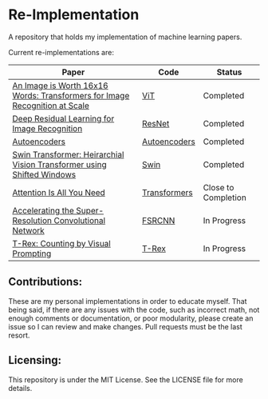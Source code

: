 # Re-Implementation

A repository that holds my implementation of machine learning papers.

Current re-implementations are:

| Paper                                                                                                          | Code                 | Status    |
|----------------------------------------------------------------------------------------------------------------|----------------------|-----------|
| [An Image is Worth 16x16 Words: Transformers for Image Recognition at Scale](https://arxiv.org/abs/2010.11929) | [ViT](./vit)     | Completed |
| [Deep Residual Learning for Image Recognition](https://arxiv.org/abs/1512.03385)                               | [ResNet](./resnet) | Completed |
| [Autoencoders](https://arxiv.org/abs/2003.05991) | [Autoencoders](./autoencoders) | Completed |
| [Swin Transformer: Heirarchial Vision Transformer using Shifted Windows](https://arxiv.org/abs/2103.14030) | [Swin](./swin) | Completed |
| [Attention Is All You Need](https://arxiv.org/abs/1706.03762) | [Transformers](./attention) | Close to Completion |
| [Accelerating the Super-Resolution Convolutional Network](https://arxiv.org/abs/1608.00367) | [FSRCNN](./fsrcnn) | In Progress |
| [T-Rex: Counting by Visual Prompting](https://arxiv.org/abs/2311.13596) | [T-Rex](./trex) | In Progress |

## Contributions:

These are my personal implementations in order to educate myself. That being said, if there are any issues with the
code, such as incorrect math,
not enough comments or documentation, or poor modularity, please create an issue so I can review and make changes. Pull
requests must be the last resort.

## Licensing:

This repository is under the MIT License. See the LICENSE file for more details.